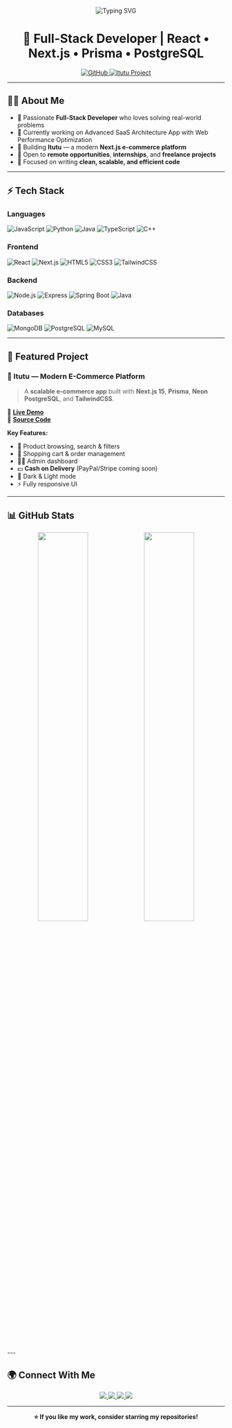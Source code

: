 <!-- HEADER -->
<p align="center">
  <img src="https://readme-typing-svg.demolab.com?font=Fira+Code&size=26&duration=3000&pause=1200&color=00F7FF&center=true&vCenter=true&width=700&lines=Hi+%F0%9F%91%8B%2C+I'm+Bekretsion!;Full-Stack+Dev+%7C+Next.js+%7C+React+%7C+Node.js;Building+Scalable+Apps+%F0%9F%9A%80;Always+Learning+New+Things+%F0%9F%92%A1" alt="Typing SVG" />
</p>

<!-- TITLE -->
<h1 align="center">🚀 Full-Stack Developer | React • Next.js • Prisma • PostgreSQL</h1>

<p align="center">
  <a href="https://github.com/bekretsion">
    <img src="https://img.shields.io/badge/GitHub-Profile-black?style=for-the-badge&logo=github" alt="GitHub" />
  </a>
  <a href="https://itutu.vercel.app/" target="_blank">
    <img src="https://img.shields.io/badge/Live%20Project-Itutu-green?style=for-the-badge&logo=vercel" alt="Itutu Project" />
  </a>
</p>

---

## **👨‍💻 About Me**

- 🎯 Passionate **Full-Stack Developer** who loves solving real-world problems  
- 🌱 Currently working on Advanced SaaS Architecture App with Web Performance Optimization 
- 🚀 Building **Itutu** — a modern **Next.js e-commerce platform**  
- 📌 Open to **remote opportunities**, **internships**, and **freelance projects**  
- 🧠 Focused on writing **clean, scalable, and efficient code**  

---

## **⚡ Tech Stack**

### **Languages**
![JavaScript](https://img.shields.io/badge/-JavaScript-05122A?style=flat&logo=javascript)
![Python](https://img.shields.io/badge/-Python-05122A?style=flat&logo=python)
![Java](https://img.shields.io/badge/-Java-05122A?style=flat&logo=java)
![TypeScript](https://img.shields.io/badge/-TypeScript-05122A?style=flat&logo=typescript)
![C++](https://img.shields.io/badge/-C++-05122A?style=flat&logo=c%2B%2B)

### **Frontend**
![React](https://img.shields.io/badge/-React-05122A?style=flat&logo=react)
![Next.js](https://img.shields.io/badge/-Next.js-05122A?style=flat&logo=next.js)
![HTML5](https://img.shields.io/badge/-HTML5-05122A?style=flat&logo=html5)
![CSS3](https://img.shields.io/badge/-CSS3-05122A?style=flat&logo=css3)
![TailwindCSS](https://img.shields.io/badge/-TailwindCSS-05122A?style=flat&logo=tailwind-css)

### **Backend**
![Node.js](https://img.shields.io/badge/-Node.js-05122A?style=flat&logo=node.js)
![Express](https://img.shields.io/badge/-Express-05122A?style=flat&logo=express)
![Spring Boot](https://img.shields.io/badge/-Spring%20Boot-05122A?style=flat&logo=springboot)
![Java](https://img.shields.io/badge/-Java_Backend-05122A?style=flat&logo=java)

### **Databases**
![MongoDB](https://img.shields.io/badge/-MongoDB-05122A?style=flat&logo=mongodb)
![PostgreSQL](https://img.shields.io/badge/-PostgreSQL-05122A?style=flat&logo=postgresql)
![MySQL](https://img.shields.io/badge/-MySQL-05122A?style=flat&logo=mysql)

---

## **📌 Featured Project**

### **🛒 Itutu — Modern E-Commerce Platform**
> A **scalable e-commerce app** built with **Next.js 15**, **Prisma**, **Neon PostgreSQL**, and **TailwindCSS**.

🔗 **[Live Demo](https://itutu.vercel.app/)**  
📂 **[Source Code](https://github.com/bekretsion/itutu)**

**Key Features:**
- 🏪 Product browsing, search & filters  
- 🛒 Shopping cart & order management  
- 👨‍💻 Admin dashboard  
- 💵 **Cash on Delivery** (PayPal/Stripe coming soon)  
- 🌙 Dark & Light mode  
- ⚡ Fully responsive UI

---

## **📊 GitHub Stats**

<p align="center">
  <img width="48%" src="https://github-readme-stats.vercel.app/api?username=bekretsion&show_icons=true&theme=tokyonight" />
  <img width="48%" src="https://github-readme-streak-stats.herokuapp.com/?user=bekretsion&theme=tokyonight" />
</p>
---

## **🌍 Connect With Me**

<p align="center">
  <a href="https://github.com/bekretsion">
    <img src="https://img.shields.io/badge/GitHub-black?style=for-the-badge&logo=github" />
  </a>
  <a href="https://itutu.vercel.app/" target="_blank">
    <img src="https://img.shields.io/badge/Portfolio-00b894?style=for-the-badge&logo=vercel&logoColor=white" />
  </a>
  <a href="https://www.linkedin.com/in/bekretsion-seyoum/" target="_blank">
    <img src="https://img.shields.io/badge/LinkedIn-blue?style=for-the-badge&logo=linkedin" />
  </a>
  <a href="mailto:bekretsionseyoum4@gmail.com.com">
    <img src="https://img.shields.io/badge/Email-red?style=for-the-badge&logo=gmail&logoColor=white" />
  </a>
</p>

---

<p align="center">
  <b>⭐ If you like my work, consider starring my repositories!</b>
</p>
